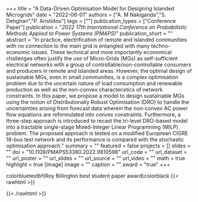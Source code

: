 +++
title = "A Data-Driven Optimisation Model for Designing Islanded Microgrids"
date = "2022-06-01"
authors = ["A. M Nakiganda","S. Dehghan","P. Aristidou"]
tags = [""]
publication_types = ["Conference Paper"]
publication = "_2022 17th International Conference on Probabilistic Methods Applied to Power Systems (PMAPS)_"
publication_short = ""
abstract = "In practice, electrification of remote and islanded communities with no connection to the main grid is entangled with many techno-economic issues. These technical and more importantly economical challenges often justify the use of Micro-Grids (MGs) as self-sufficient electrical networks with a group of controllable/non-controllable consumers and producers in remote and islanded areas. However, the optimal design of sustainable MGs, even in small communities, is a complex optimisation problem due to the uncertain nature of load consumption and renewable production as well as the non-convex characteristics of network constraints. In this paper, we propose a model to design sustainable MGs using the notion of Distributionally Robust Optimisation (DRO) to handle the uncertainties arising from forecast data wherein the non-convex AC power flow equations are reformulated into convex constraints. Furthermore, a three-step approach is introduced to recast the tri-level DRO-based model into a tractable single-stage Mixed-Integer Linear Programming (MILP) problem. The proposed approach is tested on a modified Europrean CIGRE 18-bus test network and its performance is compared with the stochastic optimisation approach."
summary = ""
featured = false
projects = []
slides = ""
doi = "10.1109/PMAPS53380.2022.9810598"
url_code = ""
url_dataset = ""
url_poster = ""
url_slides = ""
url_source = ""
url_video = ""
math = true
highlight = true
[image]
image = ""
caption = ""
award = "true"
+++

colorbluetextbf(Roy Billington best student paper award)colorblack
{{< rawhtml >}}
<div data-badge-details="right" data-badge-type="medium-donut" data-doi="10.1109/PMAPS53380.2022.9810598" data-hide-no-mentions="true" class="altmetric-embed"></div>
{{< /rawhtml >}}
